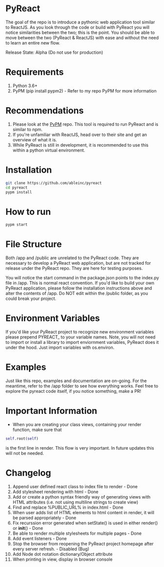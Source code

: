 # PyReact
The goal of the repo is to introduce a pythonic web application tool similar to ReactJS. As you look through the code or build with PyReact you will notice similarities between the two; this is the point. You should be able to move between the two (PyReact & ReactJS) with ease and without the need to learn an entire new flow. 

Release State: Alpha (Do not use for production)

# Requirements
1. Python 3.6+
2. PyPM (pip install pypm2) - Refer to my repo PyPM for more information

# Recommendations
1. Please look at the [PyPM](https://github.com/ableinc/pypm) repo. This tool is required to run PyReact and is similar to npm.
2. If you're unfamiliar with ReactJS, head over to their site and get an overview of what it is.
3. While PyReact is still in development, it is recommended to use this within a python virtual environment.

# Installation
```bash
git clone https://github.com/ableinc/pyreact
cd pyreact
pypm install
```

# How to run
```bash
pypm start
```

# File Structure
Both /app and /public are unrelated to the PyReact code. They are necessary to develop a PyReact web application, but are not tracked for release under the PyReact repo. They are here for testing purposes.

You will notice the start command in the package.json points to the index.py file in /app. This is normal react convention. If you'd like to build your own PyReact application, please follow the installation instructions above and alter the contents of /app. Do NOT edit within the /public folder, as you could break your project.

# Environment Variables
If you'd like your PyReact project to recognize new environment variables please prepend PYREACT_ to your variable names. Note, you will not need to import or install a library to import enviornment variables, PyReact does it under the hood. Just import variables with os.environ.

# Examples
Just like this repo, examples and documentation are on-going. For the meantime, refer to the /app folder to see how everything works. Feel free to explore the pyreact code itself, if you notice something, make a PR!

# Important Information
* When you are creating your class views, containing your render function, make sure that
```python
self.root(self)
```
is the first line in render. This flow is very important. In future updates this will not be needed.

# Changelog
1. Append user defined react class to index file to render -  Done
2. Add stylesheet rendering with html - Done
3. Add or create a python syntax friendly way of generating views with HTML attributes (i.e. not using multiline strings to create view)
4. Find and replace %PUBLIC_URL% in index.html - Done
5. When user adds list of HTML elements to html content in render, it will be parsed appropriately - Done
6. Fix recurssion  error  generated when setState() is used in either render() or __init__() - Done
7. Be able to render multiple stylesheets for multiple pages - Done
8. Add event listeners - Done
9. Stop the browser from reopening the PyReact project homepage after every server refresh. - Disabled (Bug)
10. Add Node dot notation dictionary/Object attribute
11. When printing in view, display in browser console